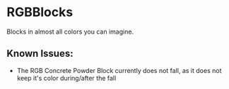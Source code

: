 # RGBBlocks
Blocks in almost all colors you can imagine.

## Known Issues:
- The RGB Concrete Powder Block currently does not fall, as it does not keep it's color during/after the fall

